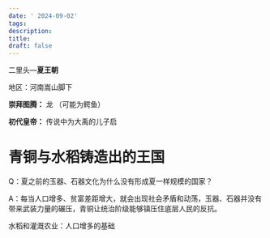 ```yaml
---
date: ' 2024-09-02'
tags: 
description: 
title: 
draft: false
---
```

二里头—**夏王朝**

地区：河南嵩山脚下

 **崇拜图腾：** 龙 （可能为鳄鱼）

**初代皇帝：** 传说中为大禹的儿子启

# 青铜与水稻铸造出的王国

Q：夏之前的玉器、石器文化为什么没有形成夏一样规模的国家？

A：每当人口增多、贫富差距增大，就会出现社会矛盾和动荡，玉器、石器并没有带来武装力量的碾压，青铜让统治阶级能够镇压住底层人民的反抗。

水稻和灌溉农业：人口增多的基础
